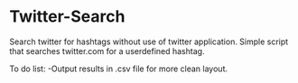 Twitter-Search
==============

Search twitter for hashtags without use of twitter application.
Simple script that searches twitter.com for a userdefined hashtag. 

To do list:
  -Output results in .csv file for more clean layout.

